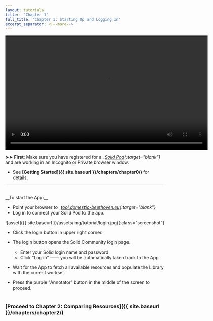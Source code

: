 ```yaml
---
layout: tutorials
title:  "Chapter 1"
full_title: "Chapter 1: Starting Up and Logging In"
excerpt_separator: <!--more-->
---
```

<video width="640" height="360" controls>
  <source src="/assets/video/chapter1.mp4" type="video/mp4">
  Your browser does not support the video tag.
</video>

<br>

 ➤➤ __First__: Make sure you have registered for a __[Solid Pod](https://solidcommunity.net){:target="_blank"}__ and are working in an Incognito or Private browser window.
 * See __[Getting Started]({{ site.baseurl }}/chapters/chapter0/)__ for details.

___
<br>
__To start the App:__

* Point your browser to __[tool.domestic-beethoven.eu](https://tool.domestic-beethoven.eu){:target="_blank"}__
* Log in to connect your Solid Pod to the app.


![asset]({{ site.baseurl }}/assets/img/tutorial/login.jpg){:class="screenshot"}


* Click the login button in upper right corner.
* The login button opens the Solid Community login page.
    - Enter your Solid login name and password.
    - Click "Log in" —— you will be automatically taken back to the App.

* Wait for the App to fetch all available resources and populate the Library with the current workset.
* Press the purple "Annotator" button in the middle of the screen to proceed.
<br><br>

### __[Proceed to Chapter 2: Comparing Resources]({{ site.baseurl }}/chapters/chapter2/)__
<!--
<br />
<p style="font-weight:bold">
    <a href="/chapters/Chapter 0">Back to Previous Chapter</a>
</p>
-->